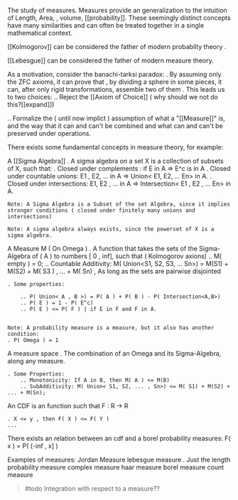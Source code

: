 The study of measures.
Measures provide an generalization to the intuition of Length, Area, , volume, [[probability]].
These seemingly distinct concepts have many similarities and can often be treated together in a single mathematical context.

[[Kolmogorov]] can be considered the father of modern  probabilty theory .

[[Lebesgue]] can be considered the father of modern measure theory.

As a motivation, consider the banachi-tarksi paradox:
. By assuming only the ZFC axioms, it can prove that , by dividing a sphere in some pieces, it can, after only rigid transformations, assemble two of them
. This leads us to two choices:
.. Reject the [[Axiom of Choice]]  ( why should we not do this?[[expand]])

.. Formalize the ( until now implict ) assumption of what a "[[Measure]]" is, and the way that it can and can't be combined and what can and can't be preserved under operations.

There exists some fundamental concepts in measure theory, for example:

A [[Sigma Algebra]]
    . A sigma algebra on a set X is a collection of subsets of X, such that:
    . Closed under complements : if E in A => E^c is in A
    . Closed under countable unions: E1 , E2, ... in A => Union< E1, E2, ... En> in A.
    . Closed under intersections:  E1, E2 , ... in A => Intersection< E1 , E2 , ... En> in A.

    Note: A Sigma Algebra is a Subset of the set Algebra, since it implies stronger conditions ( closed under finitely many unions and intersections)

    Note: A sigma algebra always exists, since the powerset of X is a sigma algebra.

A Measure M ( On Omega )
    . A function  that takes the sets of the Sigma-Algebra of ( A ) to numbers [ 0 , inf], such that ( Kolmogorov axions)
        .. M( empty ) = 0;
        .. Countable Additivity: M( Union<S1, S2, S3, ... Sn>) = M(S1) + M(S2) + M( S3 ) , ... + M( Sn) , As long as the sets are pairwise disjointed

    . Some properties:
    
        .. P( Union< A , B >) = P( A ) + P( B ) - P( Intersection<A,B>)
        .. P( E ) = 1 - P( E^c)
        .. P( E ) <= P( F ) | if E in F and F in A.
        

    Note: A probability measure is a measure, but it also has another condition:
    . P( Omega ) = 1

A measure space
    . The combination of an Omega and its Sigma-Algebra, along any measure.

    . Some Properties:
        .. Monotonicity: If A in B, then M( A ) <= M(B)
        .. SubAdditivity: M( Union< S1, S2, ... , Sn>) <= M( S1) + M(S2) + ... + M(Sn); 

An CDF is an function such that F : R -> R

    . X <= y , then F( X ) <= F( Y )
    ...

There exists an relation between an cdf and a borel probability measures:
    F( x ) = P( (-inf , x] )

Examples of measures:
    Jordan Measure
    lebesgue measure
        . Just the length
    probability measure
    complex measure
    haar measure
    borel measure
    count measure

> #todo Integration with respect to a measure??
